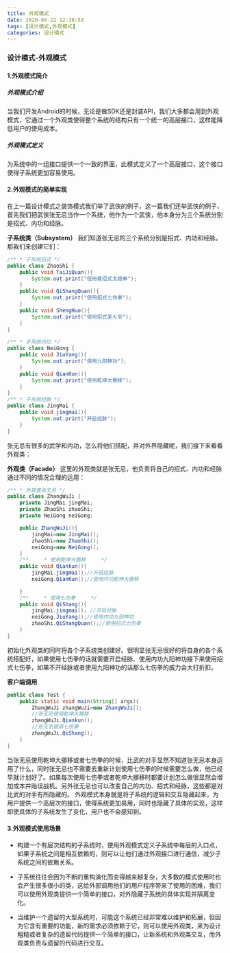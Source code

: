 ```yaml
---
title: 外观模式
date: 2020-04-22 12:38:53
tags: [设计模式,外观模式]
categories: 设计模式
---
```


### 设计模式-外观模式

#### 1.外观模式简介

##### 外观模式介绍

当我们开发Android的时候，无论是做SDK还是封装API，我们大多都会用到外观模式，它通过一个外观类使得整个系统的结构只有一个统一的高层接口，这样能降低用户的使用成本。

<!--more-->

##### 外观模式定义

为系统中的一组接口提供一个一致的界面，此模式定义了一个高层接口，这个接口使得子系统更加容易使用。

#### 2.外观模式的简单实现

在上一篇设计模式之装饰模式我们举了武侠的例子，这一篇我们还举武侠的例子，首先我们把武侠张无忌当作一个系统，他作为一个武侠，他本身分为三个系统分别是招式、内功和经脉。

**子系统类（Subsystem）**
我们知道张无忌的三个系统分别是招式、内功和经脉。那我们来创建它们：

```java
/** * 子系统招式 */
public class ZhaoShi {
    public void TaiJiQuan(){
        System.out.print("使用着招式太极拳");
    }
    public void QiShangQuan(){
        System.out.print("使用招式七伤拳");
    }
    public void ShengHuo(){
        System.out.print("使用招式圣火令");
    }
}

/** * 子系统内功 */
public class NeiGong {
    public void JiuYang(){
        System.out.print("使用九阳神功");
    }
    public void QianKun(){
        System.out.print("使用乾坤大挪移");
    }
}
/** * 子系统经脉 */
public class JingMai {
    public void jingmai(){
        System.out.print("开启经脉");
    }
}
```

张无忌有很多的武学和内功，怎么将他们搭配，并对外界隐藏呢，我们接下来看看外观类：

**外观类（Facade）**
这里的外观类就是张无忌，他负责将自己的招式、内功和经脉通过不同的情况合理的运用：

```java
/** * 外观类张无忌 */
public class ZhangWuJi {
    private JingMai jingMai;
    private ZhaoShi zhaoShi;
    private NeiGong neiGong;

    public ZhangWuJi(){
        jingMai=new JingMai();
        zhaoShi=new ZhaoShi();
        neiGong=new NeiGong();
    }
    /**     * 使用乾坤大挪移     */
    public void Qiankun(){
        jingMai.jingmai();//开启经脉
        neiGong.QianKun();//使用内功乾坤大挪移

    }
    /**     * 使用七伤拳     */
    public void QiShang(){
        jingMai.jingmai(); //开启经脉
        neiGong.JiuYang();//使用内功九阳神功
        zhaoShi.QiShangQuan();//使用招式七伤拳
    }
}
```

初始化外观类的同时将各个子系统类创建好。很明显张无忌很好的将自身的各个系统搭配好，如果使用七伤拳的话就需要开启经脉、使用内功九阳神功接下来使用招式七伤拳，如果不开经脉或者使用九阳神功的话那么七伤拳的威力会大打折扣。

**客户端调用**

```java
public class Test {
    public static void main(String[] args){
        ZhangWuJi zhangWuJi=new ZhangWuJi();
        //张无忌使用乾坤大挪移
        zhangWuJi.Qiankun();
        //张无忌使用七伤拳
        zhangWuJi.QiShang();
    }
}
```

当张无忌使用乾坤大挪移或者七伤拳的时候，比武的对手显然不知道张无忌本身运用了什么，同时张无忌也不需要去重新计划使用七伤拳的时候需要怎么做，他已经早就计划好了。如果每次使用七伤拳或者乾坤大挪移时都要计划怎么做很显然会增加成本并贻误战机。另外张无忌也可以改变自己的内功、招式和经脉，这些都是对比武的对手有所隐藏的。
外观模式本身就是将子系统的逻辑和交互隐藏起来，为用户提供一个高层次的接口，使得系统更加易用，同时也隐藏了具体的实现，这样即使具体的子系统发生了变化，用户也不会感知到。

#### 3.外观模式使用场景

- 构建一个有层次结构的子系统时，使用外观模式定义子系统中每层的入口点，如果子系统之间是相互依赖的，则可以让他们通过外观接口进行通信，减少子系统之间的依赖关系。

- 子系统往往会因为不断的重构演化而变得越来越复杂，大多数的模式使用时也会产生很多很小的类，这给外部调用他们的用户程序带来了使用的困难，我们可以使用外观类提供一个简单的接口，对外隐藏子系统的具体实现并隔离变化。

- 当维护一个遗留的大型系统时，可能这个系统已经非常难以维护和拓展，但因为它含有重要的功能，新的需求必须依赖于它，则可以使用外观类，来为设计粗糙或者复杂的遗留代码提供一个简单的接口，让新系统和外观类交互，而外观类负责与遗留的代码进行交互。
